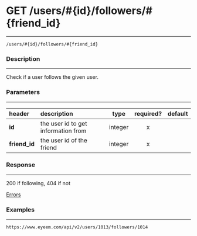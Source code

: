 # GET /users/#{id}/followers/#{friend_id}   
***
`/users/#{id}/followers/#{friend_id}`

### Description
***
Check if a user follows the given user.

### Parameters
***

|header| description| type |required? |default|
|:---------|:--------------|:----------:|:------------:|:------------:|
|**id**|the user id to get information from|integer|x||
|**friend_id**|the user id of the friend|integer|x||


### Response
***

200 if following, 404 if not


[Errors](../../resources/errors.md)

### Examples
***

`https://www.eyeem.com/api/v2/users/1013/followers/1014`




